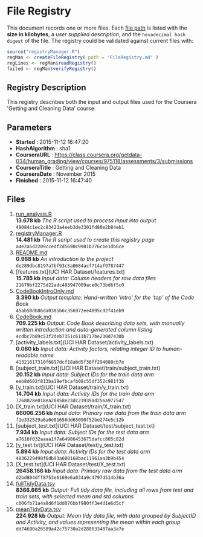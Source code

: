 # File Registry #

This document records one or more files.
Each [file path](#) is listed with the **size in kilobytes**,
a *user supplied description*,
and the `hexadecimal hash digest` of the file.
The registry could be validated against current files with:

```R
source("registryManager.R")
regMan <- createFileRegistry( path = 'FileRegistry.md' )
regLines <- regMan$readRegistry()
failed <- regMan$verifyRegistry()
```

## Registry Description ##

This registry describes both the input and output files used for the
Coursera 'Getting and Cleaning Data' course.

## Parameters ##

* **Started** : 2015-11-12 16:47:20
* **HashAlgorithm** : sha1
* **CourseraURL** : https://class.coursera.org/getdata-034/human_grading/view/courses/975118/assessments/3/submissions
* **CourseraTitle** : Getting and Cleaning Data
* **CourseraDate** : November 2015
* **Finished** : 2015-11-12 16:47:40

## Files ##

1. [run_analysis.R](./run_analysis.R)<br>
   **13.678 kb** *The R script used to process input into output*<br>
   `49084c1ec2c83423a4eeb3de3301fd80e2b84eb1`
1. [registryManager.R](./registryManager.R)<br>
   **14.481 kb** *The R script used to create this registry page*<br>
   `a4e2a5d2209ccedf2d5690c9901b776cbe1db6ce`
1. [README.md](./README.md)<br>
   **0.968 kb** *An introduction to the project*<br>
   `de289dbc8197a7bf93c5a0684acf714af9787447`
1. [features.txt](UCI HAR Dataset/features.txt)<br>
   **15.785 kb** *Input data: Column headers for raw data files*<br>
   `21679bf2275d22adc483947009ace0c73bd6f5c0`
1. [CodeBookIntroOnly.md](./CodeBookIntroOnly.md)<br>
   **3.390 kb** *Output template: Hand-written 'intro' for the 'top' of the Code Book*<br>
   `45ab50db86da0385b6c356972ee4895cd2f41eb9`
1. [CodeBook.md](./CodeBook.md)<br>
   **709.225 kb** *Output: Code Book describing data sets, with manually written introduction and auto-generated column listing*<br>
   `4cdbc7b89c53f2deb7351c611b717be230d7430b`
1. [activity_labels.txt](UCI HAR Dataset/activity_labels.txt)<br>
   **0.080 kb** *Input data: Activity factors, relating integer ID to human-readable name*<br>
   `41321617310f6897dcf18abd5f36ff294080cb7e`
1. [subject_train.txt](UCI HAR Dataset/train/subject_train.txt)<br>
   **20.152 kb** *Input data: Subject IDs for the train data arm*<br>
   `eeb8d602f813ba19efbcafb08c55df352c981f3b`
1. [y_train.txt](UCI HAR Dataset/train/y_train.txt)<br>
   **14.704 kb** *Input data: Activity IDs for the train data arm*<br>
   `7268028e018ea20858e23dc23939ad256a977547`
1. [X_train.txt](UCI HAR Dataset/train/X_train.txt)<br>
   **66006.256 kb** *Input data: Primary raw data from the train data arm*<br>
   `f1e332529a6a0e81650dd65090f52be274e5c12b`
1. [subject_test.txt](UCI HAR Dataset/test/subject_test.txt)<br>
   **7.934 kb** *Input data: Subject IDs for the test data arm*<br>
   `a7616f032aaaa1f7a64986453675dafcc805c82d`
1. [y_test.txt](UCI HAR Dataset/test/y_test.txt)<br>
   **5.894 kb** *Input data: Activity IDs for the test data arm*<br>
   `4836229498f6db93a600168bac11961aa3b9b454`
1. [X_test.txt](UCI HAR Dataset/test/X_test.txt)<br>
   **26458.166 kb** *Input data: Primary raw data from the test data arm*<br>
   `d2bd804dff8753e6169e6a034a9c4797d514b36a`
1. [fullTidyData.tsv](./fullTidyData.tsv)<br>
   **8366.665 kb** *Output: Full tidy data file, including all rows from test and train sets, with selected mean and std columns*<br>
   `c006fb71a4a8d6f1dd076bbf980ff3e4d1e6d5cf`
1. [meanTidyData.tsv](./meanTidyData.tsv)<br>
   **224.928 kb** *Output: Mean tidy data file, with data grouped by SubjectID and Activity, and values representing the mean within each group*<br>
   `dd74690a26589a42c75730a2d288633487aa3a7e`
